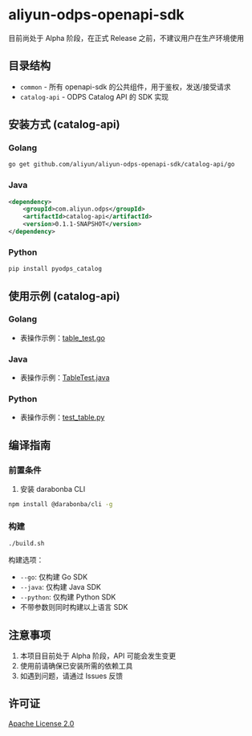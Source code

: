 # aliyun-odps-openapi-sdk

目前尚处于 Alpha 阶段，在正式 Release 之前，不建议用户在生产环境使用

## 目录结构
* `common` - 所有 openapi-sdk 的公共组件，用于鉴权，发送/接受请求
* `catalog-api` - ODPS Catalog API 的 SDK 实现

## 安装方式 (catalog-api)

### Golang
```bash
go get github.com/aliyun/aliyun-odps-openapi-sdk/catalog-api/go
```

### Java
```xml
<dependency>
    <groupId>com.aliyun.odps</groupId>
    <artifactId>catalog-api</artifactId>
    <version>0.1.1-SNAPSHOT</version>
</dependency>
```

### Python
```bash
pip install pyodps_catalog
```

## 使用示例 (catalog-api)

### Golang
* 表操作示例：[table_test.go](https://github.com/aliyun/aliyun-odps-openapi-sdk/blob/master/example/go/table_test.go)

### Java
* 表操作示例：[TableTest.java](https://github.com/aliyun/aliyun-odps-openapi-sdk/blob/master/example/java/src/test/java/TableTest.java)

### Python
* 表操作示例：[test_table.py](https://github.com/aliyun/aliyun-odps-openapi-sdk/blob/master/example/python/test_table.py)

## 编译指南

### 前置条件
1. 安装 darabonba CLI
```bash
npm install @darabonba/cli -g
```

### 构建
```bash
./build.sh
```

构建选项：
* `--go`: 仅构建 Go SDK
* `--java`: 仅构建 Java SDK
* `--python`: 仅构建 Python SDK
* 不带参数则同时构建以上语言 SDK

## 注意事项

1. 本项目目前处于 Alpha 阶段，API 可能会发生变更
2. 使用前请确保已安装所需的依赖工具
3. 如遇到问题，请通过 Issues 反馈

## 许可证

[Apache License 2.0](LICENSE)